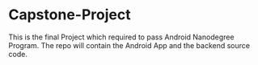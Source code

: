 # Capstone-Project


This is the final Project which required to pass Android Nanodegree Program.
The repo will contain the Android App and the backend source code.
